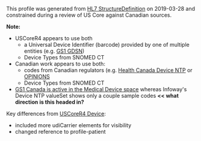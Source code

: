 <!--- Text entered into this file will appear at the top of the profiles page before the Formal Views of the profile content. -->

This profile was generated from [HL7 StructureDefinition](https://www.hl7.org/fhir/device.profile.json) on 2019-03-28 and constrained during a review of US Core against Canadian sources.

**Note:**
- USCoreR4 appears to use both
  - a Universal Device Identifier (barcode) provided by one of multiple entities (e.g. [GS1 GDSN](https://www.gs1.org/standards/gdsn))
  - Device Types from SNOMED CT
- Canadian work appears to use both:
  - codes from Canadian regulators (e.g. [Health Canada Device NTP](https://tgateway.infoway-inforoute.ca/hc.html?id=2.16.840.1.113883.2.20.6.1.DeviceNTP) or [OPINIONS](http://www.atlanticpharmaceutical.ca)
  - Device Types from SNOMED CT
- [GS1 Canada is active in the Medical Device space](https://www.gs1ca.org/CHPR2011/) whereas Infoway's Device NTP valueSet shows only a couple sample codes **<< what direction is this headed in?**

Key differences from [USCoreR4 Device](https://build.fhir.org/ig/HL7/US-Core-R4/StructureDefinition-us-core-device.html):
- included more udiCarrier elements for visibility
- changed reference to profile-patient

